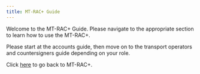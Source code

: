 ```yaml
---
title: MT-RAC+ Guide
---
```


Welcome to the MT-RAC+ Guide. Please navigate to the appropriate section to learn how to use the MT-RAC+.

Please start at the accounts guide, then move on to the transport operators and countersigners guide depending on your role.

Click [here](https://havenofexcellence.me/) to go back to MT-RAC+.